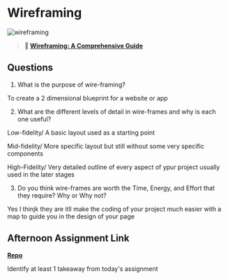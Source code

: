# Wireframing

![wireframing](https://bcw.blob.core.windows.net/public/img/courses/2293087935019893)

> **📖 [Wireframing: A Comprehensive Guide](https://codeworksacademy.com/fs-student-guide/resources/wk1/06-Wireframing)**

## Questions

1. What is the purpose of wire-framing? 

To create a 2 dimensional blueprint for a website or app

2. What are the different levels of detail in wire-frames and why is each one useful?

Low-fidelity/ A basic layout used as a starting point 

Mid-fidelity/ More specific layout but still without some very specific components 

High-Fidelity/ Very detailed outline of every aspect of ypur project usually used in the later stages



3. Do you think wire-frames are worth the Time, Energy, and Effort that they require? Why or Why not?

Yes I thinjk they are itll make the coding of your project much easier with a map to guide you in the design of your page

## Afternoon Assignment Link

**[Repo](https://github.com/zaneljensen/<ASSIGNMENT_REPO>)**

Identify at least 1 takeaway from today's assignment
